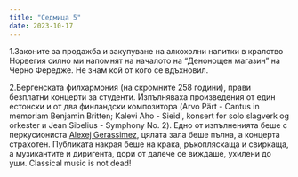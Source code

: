 ```yaml
---
title: "Седмица 5"
date: 2023-10-17
---
```

1.Законите за продажба и закупуване на алкохолни напитки в кралство Норвегия силно ми напомнят на началото на “Денонощен магазин” на Черно Фередже. Не знам кой от кого се вдъхновил. 

2.Бергенската филхармония (на скромните 258 години), прави безплатни концерти за студенти. Изпълняваха произведения от един естонски и от два финландски композитора (Arvo Pärt - Cantus in memoriam Benjamin Britten; Kalevi Aho - Sieidi, konsert for solo slagverk og orkester и Jean Sibelius - Symphony No. 2). Едно от изпълненията беше с перкусиониста [Alexej Gerassimez](https://www.youtube.com/watch?v=nzLdyis1JeA), цялата зала беше пълна, а концерта страхотен. Публиката накрая беше на крака, ръкопляскаща и свиркаща, а музикантите и диригента, дори от далече се виждаше, ухилени до уши. 
Classical music is not dead!
